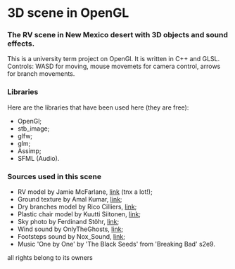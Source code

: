 # 3D scene in OpenGL
### The RV scene in New Mexico desert with 3D objects and sound effects.
This is a university term project on OpenGl. It is written in C++ and GLSL.
Controls: WASD for moving, mouse movemets for camera control, arrows for branch movements.
### Libraries
Here are the libraries that have been used here (they are free):
- OpenGl;
- stb_image;
- glfw;
- glm;
- Assimp;
- SFML (Audio).
### Sources used in this scene
- RV model by Jamie McFarlane, [link](https://downloadfree3d.com/3d-models/vehicles/car/breaking-bad-rv-1986-fleetwood-bounder/) (tnx a lot!);
- Ground texture by Amal Kumar, [link](https://polyhaven.com/a/red_laterite_soil_stones);
- Dry branches model by Rico Cilliers, [link](https://polyhaven.com/a/dry_branches_medium_01);
- Plastic chair model by Kuutti Siitonen, [link](https://polyhaven.com/a/plastic_monobloc_chair_01);
- Sky photo by Ferdinand Stöhr, [link](https://unsplash.com/photos/pink-yellow-and-purple-cloudy-sky-iW1WzbuWMcA);
- Wind sound by OnlyTheGhosts, [link](https://freesound.org/people/OnlyTheGhosts/sounds/251620/);
- Footsteps sound by Nox_Sound, [link](https://freesound.org/people/Nox_Sound/sounds/490951/);
- Music 'One by One' by 'The Black Seeds' from 'Breaking Bad' s2e9.

all rights belong to its owners
